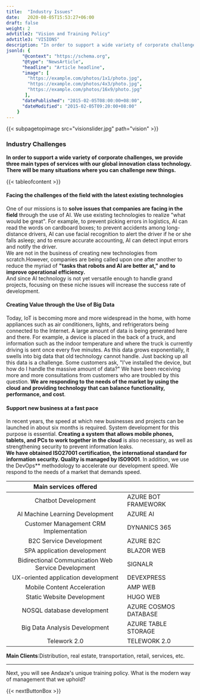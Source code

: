 ```yaml
---
title:  "Industry Issues"
date:   2020-08-05T15:53:27+06:00
draft: false
weight: 2
advtitle2: "Vision and Training Policy"
advtitle3: "VISIONS"
description: "In order to support a wide variety of corporate challenges, we provide three main types of services with our global innovation class technology. There will be many situations where you can challenge new things."
jsonld: {
      "@context": "https://schema.org",
      "@type": "NewsArticle",
      "headline": "Article headline",
      "image": [
        "https://example.com/photos/1x1/photo.jpg",
        "https://example.com/photos/4x3/photo.jpg",
        "https://example.com/photos/16x9/photo.jpg"
       ],
      "datePublished": "2015-02-05T08:00:00+08:00",
      "dateModified": "2015-02-05T09:20:00+08:00"
    }
---
```

{{< subpagetopimage src="visionslider.jpg" path="vision" >}}

### Industry Challenges

**In order to support a wide variety of corporate challenges, we provide three main types of services with our global innovation class technology. There will be many situations where you can challenge new things.**

{{< tableofcontent >}}

#### Facing the challenges of the field with the latest existing technologies

One of our missions is to **solve issues that companies are facing in the field** through the use of AI. We use existing technologies to realize "what would be great". For example, to prevent picking errors in logistics, AI can read the words on cardboard boxes; to prevent accidents among long-distance drivers, AI can use facial recognition to alert the driver if he or she falls asleep; and to ensure accurate accounting, AI can detect input errors and notify the driver.  
We are not in the business of creating new technologies from scratch.However, companies are being called upon one after another to reduce the myriad of **"tasks that robots and AI are better at," and to improve operational efficiency.**  
And since AI technology is not yet versatile enough to handle grand projects, focusing on these niche issues will increase the success rate of development.

#### Creating Value through the Use of Big Data

Today, IoT is becoming more and more widespread in the home, with home appliances such as air conditioners, lights, and refrigerators being connected to the Internet. A large amount of data is being generated here and there. For example, a device is placed in the back of a truck, and information such as the indoor temperature and where the truck is currently driving is sent once every five minutes. As this data grows exponentially, it swells into big data that old technology cannot handle. Just backing up all this data is a challenge. Some customers ask, "I've installed the device, but how do I handle the massive amount of data?" We have been receiving more and more consultations from customers who are troubled by this question. **We are responding to the needs of the market by using the cloud and providing technology that can balance functionality, performance, and cost**.

#### Support new business at a fast pace

In recent years, the speed at which new businesses and projects can be launched in about six months is required. System development for this purpose is essential. **Creating a system that allows mobile phones, tablets, and PCs to work together in the cloud** is also necessary, as well as strengthening security to prevent information leaks.  
**We have obtained ISO27001 certification, the international standard for information security. Quality is managed by ISO9001**. In addition, we use the DevOps** methodology to accelerate our development speed. We respond to the needs of a market that demands speed.

|**Main services offered**| |
|:---:|---|
|Chatbot Development|AZURE BOT FRAMEWORK|
|AI Machine Learning Development|AZURE AI|
|Customer Management CRM Implementation|DYNANICS 365|
|B2C Service Development|AZURE B2C|
|SPA application development|BLAZOR WEB|
|Bidirectional Communication Web Service Development|SIGNALR|
|UX-oriented application development|DEVEXPRESS|
|Mobile Content Acceleration|AMP WEB|
|Static Website Development|HUGO WEB|
|NOSQL database development|AZURE COSMOS DATABASE|
|Big Data Analysis Development|AZURE TABLE STORAGE|
|Telework 2.0|TELEWORK 2.0 |

**Main Clients**:Distribution, real estate, transportation, retail, services, etc.

---

Next, you will see Andaze's unique training policy. What is the modern way of management that we uphold?

{{< nextButtonBox >}}
